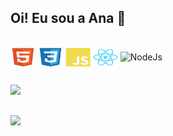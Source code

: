 ## Oi! Eu sou a Ana 👋


<div style="display: inline_block"><br>
<img align="center" alt="HTML" height="30" width="40" src="https://raw.githubusercontent.com/devicons/devicon/master/icons/html5/html5-original.svg">
<img align="center" alt="CSS" height="30" width="40" src="https://raw.githubusercontent.com/devicons/devicon/master/icons/css3/css3-original.svg">
<img align="center" alt="JS" height="30" width="40" src="https://raw.githubusercontent.com/devicons/devicon/master/icons/javascript/javascript-plain.svg">
<img align="center" alt="React" height="30" width="40" src="https://raw.githubusercontent.com/devicons/devicon/master/icons/react/react-original.svg">
<img align="center" alt="NodeJs" height="50" width="60" src="https://cdn.jsdelivr.net/gh/devicons/devicon@latest/icons/nodejs/nodejs-original-wordmark.svg">


##

<div>
 <a href= "https://github.com/anapmartinsf">
 <img height="180em" src = "https://github-readme-stats.vercel.app/api/top-langs/?username=anapmartinsf&layout=compact&langs_count16&theme=dracula"/>
</div>

##

<a href="https://www.linkedin.com/in/ana-paula-martins-1172b8230" target="_blank"><img src="https://img.shields.io/badge/-LinkedIn-%230077B5?style=for-the-badge&logo=linkedin&logoColor=white" target="_blank"></a> 


  

 
  
